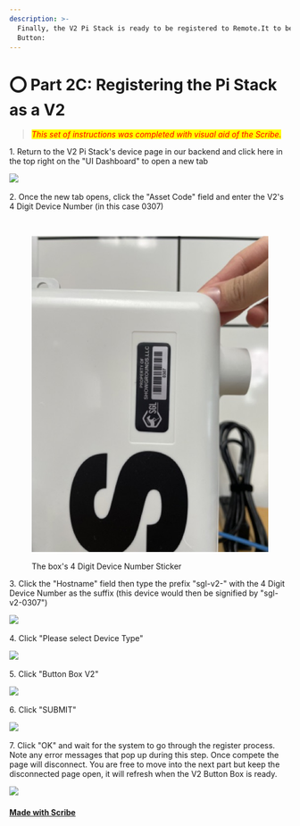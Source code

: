 ```yaml
---
description: >-
  Finally, the V2 Pi Stack is ready to be registered to Remote.It to become a V2
  Button:
---
```


# ⭕ Part 2C: Registering the Pi Stack as a V2

> _<mark style="color:red;">This set of instructions was completed with visual aid of the Scribe.</mark>_

1\. Return to the V2 Pi Stack's device page in our backend and click here in the top right on the "UI Dashboard" to open a new tab

![](https://ajeuwbhvhr.cloudimg.io/colony-recorder.s3.amazonaws.com/files/2023-07-05/0918f62d-bbde-4206-89f3-fec056c2a681/user\_cropped\_screenshot.jpeg?tl\_px=2660,0\&br\_px=4153,840\&force\_format=png\&width=560\&wat\_scale=50\&wat=1\&wat\_opacity=0.7\&wat\_gravity=northwest\&wat\_url=https://colony-recorder.s3.us-west-1.amazonaws.com/images/watermarks/FB923C\_standard.png\&wat\_pad=398,68)

2\. Once the new tab opens, click the "Asset Code" field and enter the V2's 4 Digit Device Number (in this case 0307)

<div>

<img src="https://ajeuwbhvhr.cloudimg.io/colony-recorder.s3.amazonaws.com/files/2023-07-05/0c05e9d2-ed58-45ba-b09f-562b5c6c879a/ascreenshot.jpeg?tl_px=669,0&#x26;br_px=2162,840&#x26;force_format=png&#x26;width=560&#x26;wat_scale=50&#x26;wat=1&#x26;wat_opacity=0.7&#x26;wat_gravity=northwest&#x26;wat_url=https://colony-recorder.s3.us-west-1.amazonaws.com/images/watermarks/FB923C_standard.png&#x26;wat_pad=262,98" alt="">

 

<figure><img src="../../../../../.gitbook/assets/IMG_1435 Medium.jpeg" alt=""><figcaption><p>The box's 4 Digit Device Number Sticker</p></figcaption></figure>

</div>

3\. Click the "Hostname" field then type the prefix "sgl-v2-" with the 4 Digit Device Number as the suffix (this device would then be signified by "sgl-v2-0307")

![](https://ajeuwbhvhr.cloudimg.io/colony-recorder.s3.amazonaws.com/files/2023-07-05/3b7888fa-ac95-447c-801e-5a8a0a0545a8/ascreenshot.jpeg?tl\_px=715,0\&br\_px=2208,840\&force\_format=png\&width=560\&wat\_scale=50\&wat=1\&wat\_opacity=0.7\&wat\_gravity=northwest\&wat\_url=https://colony-recorder.s3.us-west-1.amazonaws.com/images/watermarks/FB923C\_standard.png\&wat\_pad=262,126)

4\. Click "Please select Device Type"

![](https://ajeuwbhvhr.cloudimg.io/colony-recorder.s3.amazonaws.com/files/2023-07-05/f3148ad4-3f49-4d9f-964c-75af3d60c2f5/ascreenshot.jpeg?tl\_px=865,108\&br\_px=2358,948\&force\_format=png\&width=560\&wat\_scale=50\&wat=1\&wat\_opacity=0.7\&wat\_gravity=northwest\&wat\_url=https://colony-recorder.s3.us-west-1.amazonaws.com/images/watermarks/FB923C\_standard.png\&wat\_pad=262,139)

5\. Click "Button Box V2"

![](https://ajeuwbhvhr.cloudimg.io/colony-recorder.s3.amazonaws.com/files/2023-07-05/3ccaed10-b9d3-41e6-a854-699e10e050ab/ascreenshot.jpeg?tl\_px=841,178\&br\_px=2334,1018\&force\_format=png\&width=560\&wat\_scale=50\&wat=1\&wat\_opacity=0.7\&wat\_gravity=northwest\&wat\_url=https://colony-recorder.s3.us-west-1.amazonaws.com/images/watermarks/FB923C\_standard.png\&wat\_pad=262,139)

6\. Click "SUBMIT"

![](https://ajeuwbhvhr.cloudimg.io/colony-recorder.s3.amazonaws.com/files/2023-07-05/cc848870-3718-4d6f-80e5-e4b51cd6810a/ascreenshot.jpeg?tl\_px=861,204\&br\_px=2354,1044\&force\_format=png\&width=560\&wat\_scale=50\&wat=1\&wat\_opacity=0.7\&wat\_gravity=northwest\&wat\_url=https://colony-recorder.s3.us-west-1.amazonaws.com/images/watermarks/FB923C\_standard.png\&wat\_pad=262,139)

7\. Click "OK" and wait for the system to go through the register process. Note any error messages that pop up during this step. Once compete the page will disconnect. You are free to move into the next part but keep the disconnected page open, it will refresh when the V2 Button Box is ready.

![](https://ajeuwbhvhr.cloudimg.io/colony-recorder.s3.amazonaws.com/files/2023-07-05/15318327-7777-4a9a-8bfe-4182d5bcf18d/ascreenshot.jpeg?tl\_px=1613,1234\&br\_px=3106,2074\&force\_format=png\&width=560\&wat\_scale=50\&wat=1\&wat\_opacity=0.7\&wat\_gravity=northwest\&wat\_url=https://colony-recorder.s3.us-west-1.amazonaws.com/images/watermarks/FB923C\_standard.png\&wat\_pad=262,139)

#### [Made with Scribe](https://scribehow.com/shared/Registering\_the\_Pi\_Stack\_as\_a\_V2\_\_YYs85mypSVK404yxqFguiQ)
